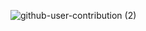 ![github-user-contribution (2)](https://user-images.githubusercontent.com/95966082/183592997-f9d71cd2-9dcd-4c9b-87d1-ad30a6775318.svg)
